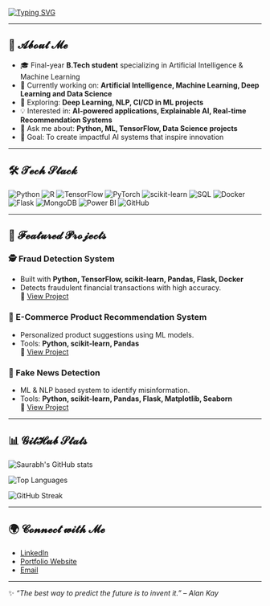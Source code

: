 <!-- Typing SVG Banner -->
[![Typing SVG](https://readme-typing-svg.herokuapp.com?font=Fira+Code&weight=50&size=29&pause=7&color=efed64&center=true&vCenter=true&width=900&lines=𝓗𝓲%2C+𝓘’𝓶+𝓢𝓪𝓾𝓻𝓪𝓫𝓱+𝓡𝓪𝓷𝓪+👋;𝓓𝓪𝓽𝓪+𝓢𝓬𝓲𝓮𝓷𝓬𝓮+%7C+𝓜𝓪𝓬𝓱𝓲𝓷𝓮+𝓛𝓮𝓪𝓻𝓷𝓲𝓷𝓰+%7C+𝓐𝓘+𝓔𝓷𝓽𝓱𝓾𝓼𝓲𝓪𝓼𝓽;𝓑𝓾𝓲𝓵𝓭𝓲𝓷𝓰+𝓘𝓷𝓽𝓮𝓵𝓵𝓲𝓰𝓮𝓷𝓽+𝓢𝔂𝓼𝓽𝓮𝓶𝓼+𝔀𝓲𝓽𝓱+𝓐𝓘+%26+𝓜𝓛)](https://git.io/typing-svg)

---

## 🌟 𝓐𝓫𝓸𝓾𝓽 𝓜𝓮
- 🎓 Final-year **B.Tech student** specializing in Artificial Intelligence & Machine Learning 
- 🔭 Currently working on: **Artificial Intelligence, Machine Learning, Deep Learning and Data Science**  
- 🌱 Exploring: **Deep Learning, NLP, CI/CD in ML projects**  
- 💡 Interested in: **AI-powered applications, Explainable AI, Real-time Recommendation Systems**  
- 💬 Ask me about: **Python, ML, TensorFlow, Data Science projects**  
- 🎯 Goal: To create impactful AI systems that inspire innovation  

---

## 🛠️ 𝓣𝓮𝓬𝓱 𝓢𝓽𝓪𝓬𝓴
![Python](https://img.shields.io/badge/Python-3776AB?logo=python&logoColor=white)
![R](https://img.shields.io/badge/R-276DC3?logo=r&logoColor=white)
![TensorFlow](https://img.shields.io/badge/TensorFlow-FF6F00?logo=tensorflow&logoColor=white)
![PyTorch](https://img.shields.io/badge/PyTorch-EE4C2C?logo=pytorch&logoColor=white)
![scikit-learn](https://img.shields.io/badge/scikit--learn-F7931E?logo=scikit-learn&logoColor=white)
![SQL](https://img.shields.io/badge/SQL-003B57?logo=postgresql&logoColor=white)
![Docker](https://img.shields.io/badge/Docker-2496ED?logo=docker&logoColor=white)
![Flask](https://img.shields.io/badge/Flask-000000?logo=flask&logoColor=white)
![MongoDB](https://img.shields.io/badge/MongoDB-47A248?logo=mongodb&logoColor=white)
![Power BI](https://img.shields.io/badge/Power%20BI-F2C811?logo=powerbi&logoColor=black)
![GitHub](https://img.shields.io/badge/GitHub-181717?logo=github&logoColor=white)

---

## 📂 𝓕𝓮𝓪𝓽𝓾𝓻𝓮𝓭 𝓟𝓻𝓸𝓳𝓮𝓬𝓽𝓼

### 🕵️ Fraud Detection System  
- Built with **Python, TensorFlow, scikit-learn, Pandas, Flask, Docker**  
- Detects fraudulent financial transactions with high accuracy.  
🔗 [View Project](https://github.com/ranasaurabh191/Fraud-Detection-AI-ML)

### 🛒 E-Commerce Product Recommendation System  
- Personalized product suggestions using ML models.  
- Tools: **Python, scikit-learn, Pandas**  
🔗 [View Project](https://github.com/ranasaurabh191/E-Commerce-Product-Recommendation-System)

### 📰 Fake News Detection  
- ML & NLP based system to identify misinformation.  
- Tools: **Python, scikit-learn, Pandas, Flask, Matplotlib, Seaborn**  
🔗 [View Project](https://github.com/ranasaurabh191/Fake-News-Detection)

---

## 📊 𝓖𝓲𝓽𝓗𝓾𝓫 𝓢𝓽𝓪𝓽𝓼
![Saurabh's GitHub stats](https://github-readme-stats.vercel.app/api?username=ranasaurabh191&show_icons=true&theme=radical)

![Top Languages](https://github-readme-stats.vercel.app/api/top-langs/?username=ranasaurabh191&layout=compact&theme=radical)

![GitHub Streak](https://github-readme-streak-stats.herokuapp.com/?user=ranasaurabh191&theme=radical)

---

## 🌍 𝓒𝓸𝓷𝓷𝓮𝓬𝓽 𝔀𝓲𝓽𝓱 𝓜𝓮
- [LinkedIn](https://www.linkedin.com/in/-rana-saurabh/)  
- [Portfolio Website](https://portfoliosrb-800e0.firebaseapp.com/)  
- [Email](mailto:ranasaurabh191@gmail.com)  

---

✨ *“The best way to predict the future is to invent it.” – Alan Kay*  
